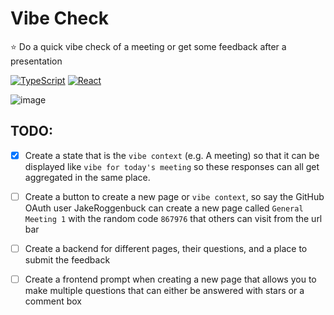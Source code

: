 # Vibe Check
⭐ Do a quick vibe check of a meeting or get some feedback after a presentation

[![TypeScript](https://img.shields.io/badge/typescript-%23007ACC.svg?style=for-the-badge&logo=typescript&logoColor=white)](https://github.com/JakeRoggenbuck?tab=repositories&q=&type=&language=typescript)
[![React](https://img.shields.io/badge/React-%2320232a.svg?logo=react&logoColor=%2361DAFB&style=for-the-badge)](#)
<!-- [![Build](https://img.shields.io/github/actions/workflow/status/jakeroggenbuck/vibe-check/npm.yml?branch=main&style=for-the-badge)](https://github.com/JakeRoggenbuck/vibe-check/actions) -->


![image](https://github.com/user-attachments/assets/c3585710-0d59-4a47-88ff-701ccebe3bf7)

## TODO:
- [x] Create a state that is the `vibe context` (e.g. A meeting) so that it can be displayed like `vibe for today's meeting` so these responses can all get aggregated in the same place.

- [ ] Create a button to create a new page or `vibe context`, so say the GitHub OAuth user JakeRoggenbuck can create a new page called `General Meeting 1` with the random code `867976` that others can visit from the url bar

- [ ] Create a backend for different pages, their questions, and a place to submit the feedback

- [ ] Create a frontend prompt when creating a new page that allows you to make multiple questions that can either be answered with stars or a comment box
